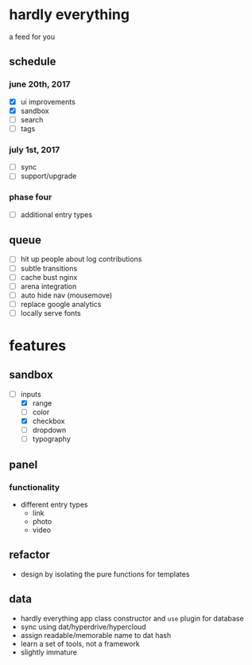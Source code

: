 # hardly everything
a feed for you

## schedule

### june 20th, 2017
- [x] ui improvements
- [x] sandbox
- [ ] search
- [ ] tags

### july 1st, 2017
- [ ] sync
- [ ] support/upgrade

### phase four
- [ ] additional entry types

## queue
- [ ] hit up people about log contributions
- [ ] subtle transitions
- [ ] cache bust nginx
- [ ] arena integration
- [ ] auto hide nav (mousemove)
- [ ] replace google analytics
- [ ] locally serve fonts

# features

## sandbox
- [ ] inputs
  - [x] range
  - [ ] color
  - [x] checkbox
  - [ ] dropdown
  - [ ] typography

## panel

### functionality
- different entry types
  - link
  - photo
  - video

## refactor
- design by isolating the pure functions for templates

## data
- hardly everything app class constructor and `use` plugin for database
- sync using dat/hyperdrive/hypercloud
- assign readable/memorable name to dat hash
- learn a set of tools, not a framework
- slightly immature
